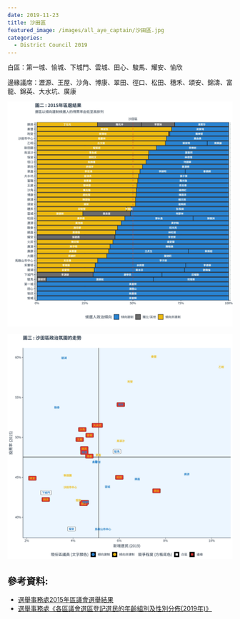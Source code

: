 ```yaml
---
date: 2019-11-23
title: 沙田區
featured_image: /images/all_aye_captain/沙田區.jpg
categories:
  - District Council 2019
---
```


白區：第一城、愉城、下城門、雲城、田心、駿馬、耀安、愉欣

邊緣議席：瀝源、王屋、沙角、博康、翠田、徑口、松田、穗禾、頌安、錦濤、富龍、錦英、大水坑、廣康

![power_map](/images/power_map/沙田區_power_map.jpg)

![scatter](/images/scatter/R_scatter_plot.jpg)

## 參考資料:

* [選舉事務處2015年區議會選舉結果](https://www.elections.gov.hk/dc2015/eng/results.html?1573553249469)  
* [選舉事務處《各區議會選區登記選民的年齡組別及性別分佈(2019年)》](https://www.voterregistration.gov.hk/chi/2019PR_NR%20electors_sex%20and%20age_DC_c.pdf)
